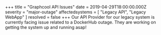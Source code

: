 +++
title = "Graphcool API Issues"
date = 2019-04-29T18:00:00.000Z
severity = "major-outage"
affectedsystems = [
  "Legacy API",
  "Legacy WebApp"
]
resolved = false
+++
Our API Provider for our legacy system is currently facing issue related to a DockerHub outage. They are working on getting the system up and running asap!